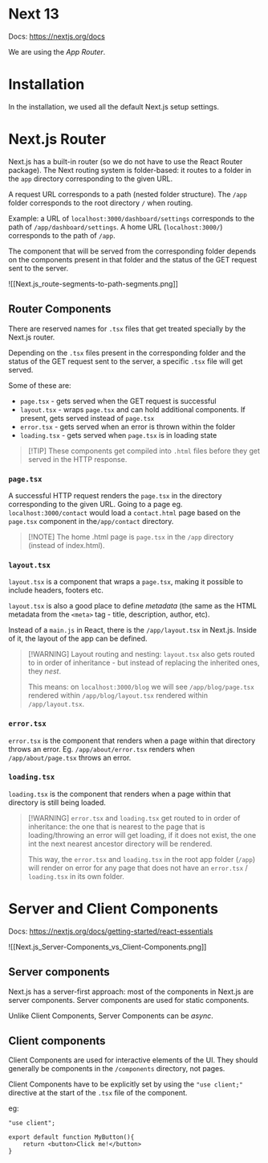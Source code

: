 # Next 13

Docs: https://nextjs.org/docs

We are using the *App Router*.

# Installation

In the installation, we used all the default Next.js setup settings.

# Next.js Router

Next.js has a built-in router (so we do not have to use the React Router package).
The Next routing system is folder-based: it routes to a folder in the `app` directory corresponding to the given URL. 

A request URL corresponds to a path (nested folder structure).
The `/app` folder corresponds to the root directory `/` when routing.

Example: a URL of `localhost:3000/dashboard/settings` corresponds to the path of `/app/dashboard/settings`.
A home URL (`localhost:3000/`) corresponds to the path of `/app`.

The component that will be served from the corresponding folder depends on the components present in that folder and the status of the GET request sent to the server.

![[Next.js_route-segments-to-path-segments.png]]

## Router Components

There are reserved names for `.tsx` files that get treated specially by the Next.js router.

Depending on the `.tsx` files present in the corresponding folder and the status of the GET request sent to the server, a specific `.tsx` file will get served. 

Some of these are:
- `page.tsx` - gets served when the GET request is successful
- `layout.tsx` - wraps `page.tsx` and can hold additional components. If present, gets served instead of `page.tsx`
- `error.tsx` - gets served when an error is thrown within the folder
- `loading.tsx` - gets served when `page.tsx` is in loading state

>[!TIP] These components get compiled into `.html` files before they get served in the HTTP response. 

### `page.tsx`

A successful HTTP request renders the `page.tsx` in the directory corresponding to the given URL.
Going to a page eg. `localhost:3000/contact` would load a `contact.html` page based on the `page.tsx` component in the`/app/contact` directory. 

>[!NOTE] The home .html page is `page.tsx` in the `/app` directory (instead of index.html).

### `layout.tsx`

`layout.tsx` is a component that wraps a `page.tsx`, making it possible to include headers, footers etc.

`layout.tsx`  is also a good place to define _metadata_ (the same as the HTML metadata from the `<meta>` tag - title, description, author, etc).

Instead of a `main.js` in React, there is the `/app/layout.tsx` in Next.js.
Inside of it, the layout of the app can be defined.

>[!WARNING] Layout routing and nesting:
> `layout.tsx` also gets routed to in order of inheritance - but instead of replacing the inherited ones, they _nest_.
> 
> This means: on `localhost:3000/blog` we will see `/app/blog/page.tsx` rendered within `/app/blog/layout.tsx` rendered within `/app/layout.tsx`.




### `error.tsx`

`error.tsx` is the component that renders when a page within that directory throws an error.
Eg. `/app/about/error.tsx` renders when `/app/about/page.tsx` throws an error.

### `loading.tsx`

`loading.tsx` is the component that renders when a page within that directory is still being loaded.

>[!WARNING] `error.tsx` and `loading.tsx` get routed to in order of inheritance:
> the one that is nearest to the page that is loading/throwing an error will get loading, if it does not exist, the one int the next nearest ancestor directory will be rendered.
> 
>This way, the `error.tsx` and `loading.tsx` in the root app folder (`/app`) will render on error for any page that does not have an `error.tsx` / `loading.tsx` in its own folder.


# Server and Client Components

Docs: https://nextjs.org/docs/getting-started/react-essentials

![[Next.js_Server-Components_vs_Client-Components.png]]

## Server components

Next.js has a server-first approach: most of the components in Next.js are server components.
Server components are used for static components.

Unlike Client Components, Server Components can be *async*.


## Client components

Client Components are used for interactive elements of the UI.
They should generally be components in the `/components` directory, not pages.

Client Components have to be explicitly set by using the `"use client;"` directive at the start of the `.tsx` file of the component.

eg:
```tsx
"use client";

export default function MyButton(){
	return <button>Click me!</button>
}
```
